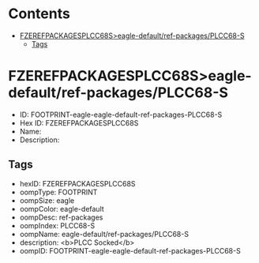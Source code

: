 



Contents
========

* [FZEREFPACKAGESPLCC68S>eagle-default/ref-packages/PLCC68-S](#fzerefpackagesplcc68seagle-defaultref-packagesplcc68-s)
	* [Tags](#tags)

# FZEREFPACKAGESPLCC68S>eagle-default/ref-packages/PLCC68-S

- ID: FOOTPRINT-eagle-eagle-default-ref-packages-PLCC68-S
- Hex ID: FZEREFPACKAGESPLCC68S
- Name: 
- Description: 

## Tags

- hexID: FZEREFPACKAGESPLCC68S
- oompType: FOOTPRINT
- oompSize: eagle
- oompColor: eagle-default
- oompDesc: ref-packages
- oompIndex: PLCC68-S
- oompName: eagle-default/ref-packages/PLCC68-S
- description: &lt;b&gt;PLCC Socked&lt;/b&gt;
- oompID: FOOTPRINT-eagle-eagle-default-ref-packages-PLCC68-S
